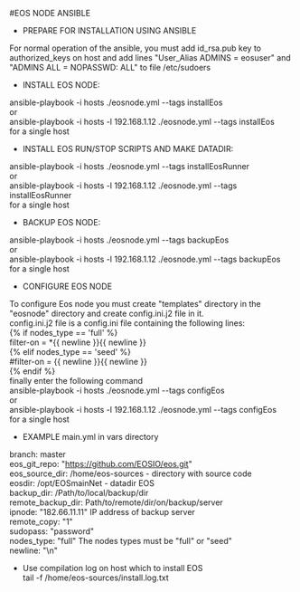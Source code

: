 #EOS NODE ANSIBLE  
- PREPARE FOR INSTALLATION USING ANSIBLE  

For normal operation of the ansible, you must add id_rsa.pub key to authorized_keys on host and add lines "User_Alias  ADMINS = eosuser" and "ADMINS  ALL = NOPASSWD: ALL" to file /etc/sudoers  

- INSTALL EOS NODE:

ansible-playbook -i hosts  ./eosnode.yml  --tags installEos  
or  
ansible-playbook -i hosts -l 192.168.1.12 ./eosnode.yml  --tags installEos  
for a single host  

- INSTALL EOS RUN/STOP SCRIPTS AND MAKE DATADIR:

ansible-playbook -i hosts  ./eosnode.yml  --tags installEosRunner  
or  
ansible-playbook -i hosts -l 192.168.1.12 ./eosnode.yml  --tags installEosRunner  
for a single host  

- BACKUP EOS NODE:  

ansible-playbook -i hosts  ./eosnode.yml  --tags backupEos  
or  
ansible-playbook -i hosts -l 192.168.1.12 ./eosnode.yml  --tags backupEos  
for a single host  

- CONFIGURE EOS NODE

To configure Eos node you must create "templates" directory in the "eosnode" directory and create config.ini.j2 file in it.  
config.ini.j2 file is a config.ini file containing the following lines:    
{% if nodes_type == 'full' %}  
    filter-on = *{{ newline }}{{ newline }}  
{% elif nodes_type == 'seed' %}  
    #filter-on = {{ newline }}{{ newline }}  
{% endif %}   
finally enter the following command  
ansible-playbook -i hosts  ./eosnode.yml  --tags configEos  
or  
ansible-playbook -i hosts -l 192.168.1.12 ./eosnode.yml  --tags configEos  
for a single host  

- EXAMPLE main.yml in vars directory

branch: master  
eos_git_repo: "https://github.com/EOSIO/eos.git"  
eos_source_dir: /home/eos-sources   -  directory with source code  
eosdir: /opt/EOSmainNet    - datadir EOS  
backup_dir: /Path/to/local/backup/dir  
remote_backup_dir: Path/to/remote/dir/on/backup/server  
ipnode: "182.66.11.11" IP address of backup server  
remote_copy: "1"  
sudopass: "password"  
nodes_type: "full"  The nodes types must be "full" or "seed"  
newline: "\n"  


- Use compilation log on host which to install EOS  
tail -f /home/eos-sources/install.log.txt   
